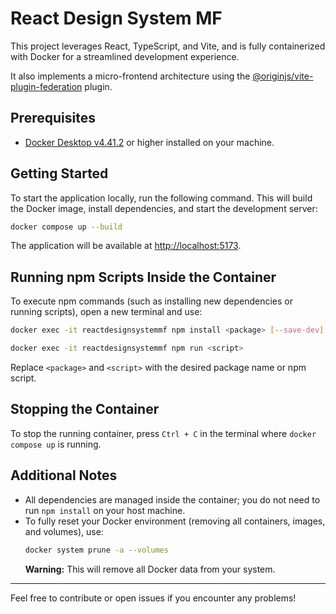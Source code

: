 # React Design System MF

This project leverages React, TypeScript, and Vite, and is fully containerized with Docker for a streamlined development experience.

It also implements a micro-frontend architecture using the [@originjs/vite-plugin-federation](https://github.com/originjs/vite-plugin-federation) plugin.

## Prerequisites

- [Docker Desktop v4.41.2](https://www.docker.com/products/docker-desktop/) or higher installed on your machine.

## Getting Started

To start the application locally, run the following command. This will build the Docker image, install dependencies, and start the development server:

```bash
docker compose up --build
```

The application will be available at [http://localhost:5173](http://localhost:5173).

## Running npm Scripts Inside the Container

To execute npm commands (such as installing new dependencies or running scripts), open a new terminal and use:

```bash
docker exec -it reactdesignsystemmf npm install <package> [--save-dev]
```

```bash
docker exec -it reactdesignsystemmf npm run <script>
```

Replace `<package>` and `<script>` with the desired package name or npm script.

## Stopping the Container

To stop the running container, press `Ctrl + C` in the terminal where `docker compose up` is running.

## Additional Notes

- All dependencies are managed inside the container; you do not need to run `npm install` on your host machine.
- To fully reset your Docker environment (removing all containers, images, and volumes), use:
  ```bash
  docker system prune -a --volumes
  ```
  **Warning:** This will remove all Docker data from your system.

---

Feel free to contribute or open issues if you encounter any problems!
